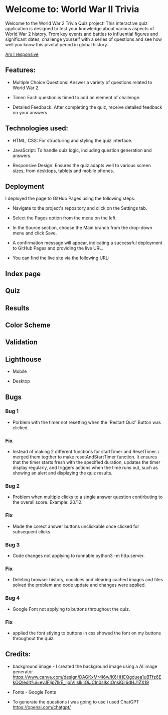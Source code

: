 # Welcome to: World War II Trivia 

Welcome to the World War 2 Trivia Quiz project! This interactive quiz application is designed to test your knowledge about various aspects of World War 2 history. From key events and battles to influential figures and significant dates, challenge yourself with a series of questions and see how well you know this pivotal period in global history.

[Am I responsive](docs/images/am-i-responsive.png)

## Features:
- Multiple Choice Questions: Answer a variety of questions related to World War 2.

- Timer: Each question is timed to add an element of challenge.

- Detailed Feedback: After completing the quiz, receive detailed feedback on your answers.

## Technologies used:
- HTML, CSS: For structuring and styling the quiz interface.

- JavaScript: To handle quiz logic, including question generation and answers.

- Responsive Design: Ensures the quiz adapts well to various screen sizes, from desktops, tablets and mobile phones.

## Deployment
I deployed the page to GitHub Pages using the following steps:

- Navigate to the project's repository and click on the Settings tab.

- Select the Pages option from the menu on the left.

- In the Source section, choose the Main branch from the drop-down menu and click Save.

- A confirmation message will appear, indicating a successful deployment to GitHub Pages and providing the live URL.

- You can find the live site via the following URL: 

## Index page
[]()
[]()
## Quiz

[]()
[]()

## Results

[]()
[]()
[]()

## Color Scheme

[]()

## Validation

[]()
[]()
[]()
[]()

## Lighthouse

- Mobile 
[]()
[]()

- Desktop
[]()
[]()

## Bugs

### Bug 1 
- Porblem with the timer not resetting when the 'Restart Quiz' Button was clicked.  
### Fix
- Instead of making 2 different functions for startTimer and ResetTimer. i merged them togther to make resetAndStartTimer function. It ensures that the timer starts fresh with the specified duration, updates the timer display regularly, and triggers actions when the time runs out, such as showing an alert and displaying the quiz results.

### Bug 2
-  Problem when multiple clicks to a single answer question contirbuting to the overall score. Example: 20/12. 
### Fix
- Made the corect answer buttons unclickable once clicked for subsequent clicks. 
### Bug 3
- Code changes not applying to runnable python3 -m http.server. 
### Fix
- Deleting browser history, coockies and clearing cached images and files solved the problem and code update and changes were applied.
### Bug 4
- Google Font not applying to buttons throughout the quiz. 
### Fix
- applied the font stlying to buttons in css showed the font on my buttons throughout the quiz. 


## Credits:
- background image - I created the background image using a AI image generator https://www.canva.com/design/DAGKxMr4i6w/K6HHEQgduea1uBTfz6EkOQ/edit?ui=eyJFIjp7IkE_IjoiViIsIkIiOiJCIn0sIkciOnsiQiI6dHJ1ZX19

- Fonts - Google Fonts 

- To generate the questions i was going to use i used ChatGPT https://openai.com/chatgpt/